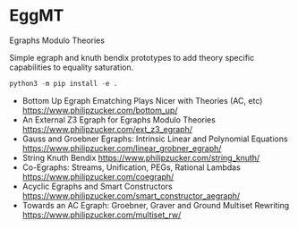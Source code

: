 # EggMT

Egraphs Modulo Theories

Simple egraph and knuth bendix prototypes to add theory specific capabilities to equality saturation.

```python
python3 -m pip install -e .
```

- Bottom Up Egraph Ematching Plays Nicer with Theories (AC, etc) <https://www.philipzucker.com/bottom_up/>
- An External Z3 Egraph for Egraphs Modulo Theories <https://www.philipzucker.com/ext_z3_egraph/>
- Gauss and Groebner Egraphs: Intrinsic Linear and Polynomial Equations <https://www.philipzucker.com/linear_grobner_egraph/>
- String Knuth Bendix <https://www.philipzucker.com/string_knuth/>
- Co-Egraphs: Streams, Unification, PEGs, Rational Lambdas <https://www.philipzucker.com/coegraph/>
- Acyclic Egraphs and Smart Constructors <https://www.philipzucker.com/smart_constructor_aegraph/>
- Towards an AC Egraph: Groebner, Graver and Ground Multiset Rewriting <https://www.philipzucker.com/multiset_rw/>
